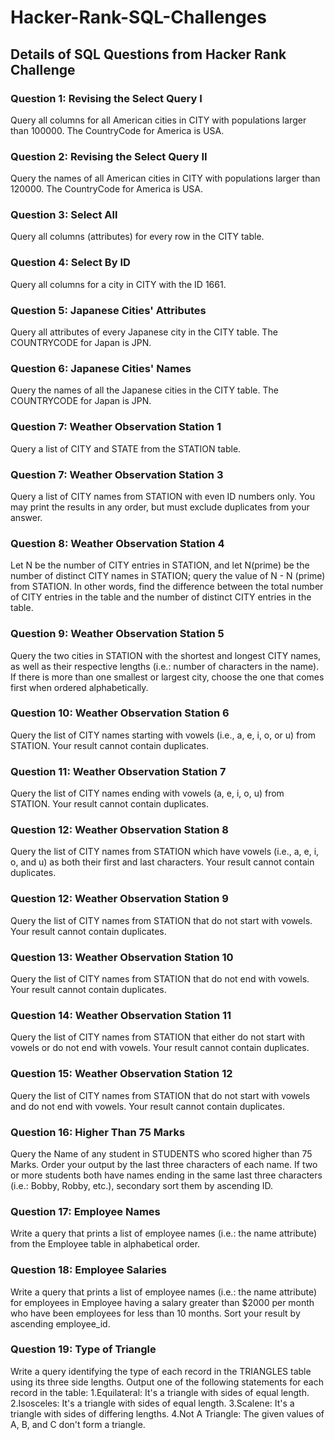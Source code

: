 # Hacker-Rank-SQL-Challenges
## Details of SQL Questions from Hacker Rank Challenge
### Question 1: Revising the Select Query I
Query all columns for all American cities in CITY with populations larger than 100000. The CountryCode for America is USA.

### Question 2: Revising the Select Query II
Query the names of all American cities in CITY with populations larger than 120000. The CountryCode for America is USA.

### Question 3: Select All
Query all columns (attributes) for every row in the CITY table.

### Question 4: Select By ID
Query all columns for a city in CITY with the ID 1661.

### Question 5: Japanese Cities' Attributes
Query all attributes of every Japanese city in the CITY table. The COUNTRYCODE for Japan is JPN.

### Question 6: Japanese Cities' Names
Query the names of all the Japanese cities in the CITY table. The COUNTRYCODE for Japan is JPN.

### Question 7: Weather Observation Station 1
Query a list of CITY and STATE from the STATION table.

### Question 7: Weather Observation Station 3
Query a list of CITY names from STATION with even ID numbers only. You may print the results in any order, but must exclude duplicates from your answer.

### Question 8: Weather Observation Station 4
Let N be the number of CITY entries in STATION, and let N(prime) be the number of distinct CITY names in STATION; query the value of N - N (prime) from STATION. In other words, find the difference between the total number of CITY entries in the table and the number of distinct CITY entries in the table.

### Question 9: Weather Observation Station 5
Query the two cities in STATION with the shortest and longest CITY names, as well as their respective lengths (i.e.: number of characters in the name). If there is more than one smallest or largest city, choose the one that comes first when ordered alphabetically.

### Question 10: Weather Observation Station 6
Query the list of CITY names starting with vowels (i.e., a, e, i, o, or u) from STATION. Your result cannot contain duplicates.

### Question 11: Weather Observation Station 7
Query the list of CITY names ending with vowels (a, e, i, o, u) from STATION. Your result cannot contain duplicates.

### Question 12: Weather Observation Station 8
Query the list of CITY names from STATION which have vowels (i.e., a, e, i, o, and u) as both their first and last characters. Your result cannot contain duplicates.

### Question 12: Weather Observation Station 9
Query the list of CITY names from STATION that do not start with vowels. Your result cannot contain duplicates.

### Question 13: Weather Observation Station 10
Query the list of CITY names from STATION that do not end with vowels. Your result cannot contain duplicates.

### Question 14: Weather Observation Station 11
Query the list of CITY names from STATION that either do not start with vowels or do not end with vowels. Your result cannot contain duplicates.

### Question 15: Weather Observation Station 12
Query the list of CITY names from STATION that do not start with vowels and do not end with vowels. Your result cannot contain duplicates.

### Question 16: Higher Than 75 Marks
Query the Name of any student in STUDENTS who scored higher than 75 Marks. Order your output by the last three characters of each name. If two or more students both have names ending in the same last three characters (i.e.: Bobby, Robby, etc.), secondary sort them by ascending ID.

### Question 17: Employee Names
Write a query that prints a list of employee names (i.e.: the name attribute) from the Employee table in alphabetical order.

### Question 18: Employee Salaries
Write a query that prints a list of employee names (i.e.: the name attribute) for employees in Employee having a salary greater than   $2000 per month who have been employees for less than 10 months. Sort your result by ascending employee_id.

### Question 19: Type of Triangle
Write a query identifying the type of each record in the TRIANGLES table using its three side lengths. Output one of the following statements for each record in the table:
  1.Equilateral: It's a triangle with  sides of equal length.
  2.Isosceles: It's a triangle with  sides of equal length.
  3.Scalene: It's a triangle with  sides of differing lengths.
  4.Not A Triangle: The given values of A, B, and C don't form a triangle.



